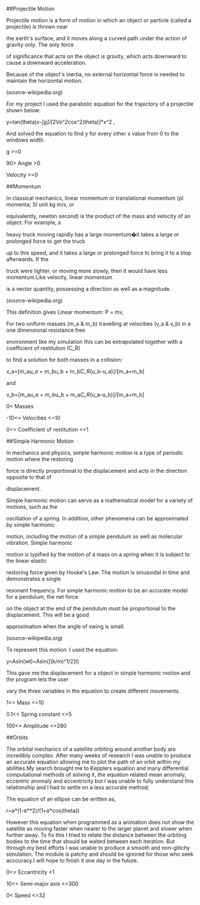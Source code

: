##Projectile Motion



Projectile motion is a form of motion in which an object or particle (called a projectile) is thrown near

 the earth's surface, and it moves along a curved path under the action of gravity only. The only force

 of significance that acts on the object is gravity, which acts downward to cause a downward acceleration.

 Because of the object's inertia, no external horizontal force is needed to maintain the horizontal motion.

(source-wikipedia.org)



For my project I used the parabolic equation for the trajectory of a projectile shown below:



 y=tan(theta)*x-[g]/[2Vo^2*cos^2(theta)]*x^2 ,



And solved the equation to find y for every other x value from 0 to the windows width.

g >=0

90> Angle >0

Velocity >=0


##Momentum



In classical mechanics, linear momentum or translational momentum (pl. momenta; SI unit kg m/s, or

 equivalently, newton second) is the product of the mass and velocity of an object. For example, a

 heavy truck moving rapidly has a large momentum�it takes a large or prolonged force to get the truck

 up to this speed, and it takes a large or prolonged force to bring it to a stop afterwards. If the

 truck were lighter, or moving more slowly, then it would have less momentum.Like velocity, linear momentum

 is a vector quantity, possessing a direction as well as a magnitude.

(source-wikipedia.org)



This definition gives Linear momentum: P = mv,



For two uniform masses (m_a & m_b) travelling at velocities (v_a & v_b) in a one dimensional resistance free

environment like my simulation this can be extrapolated together with a coefficient of restitution (C_R)

to find a solution for both masses in a collision:



 v_a=[m_a*u_a + m_b*u_b + m_b*C_R*(u_b-u_a)]/[m_a+m_b]



and



 v_b=[m_a*u_a + m_b*u_b + m_a*C_R*(u_a-u_b)]/[m_a+m_b]


0< Masses

-10<= Velocities <=10

0<= Coefficient of restitution <=1


##Simple Harmonic Motion



In mechanics and physics, simple harmonic motion is a type of periodic motion where the restoring

 force is directly proportional to the displacement and acts in the direction opposite to that of

 displacement.

Simple harmonic motion can serve as a mathematical model for a variety of motions, such as the

 oscillation of a spring. In addition, other phenomena can be approximated by simple harmonic

 motion, including the motion of a simple pendulum as well as molecular vibration. Simple harmonic

 motion is typified by the motion of a mass on a spring when it is subject to the linear elastic

 restoring force given by Hooke's Law. The motion is sinusoidal in time and demonstrates a single

 resonant frequency. For simple harmonic motion to be an accurate model for a pendulum, the net force

 on the object at the end of the pendulum must be proportional to the displacement. This will be a good

 approximation when the angle of swing is small.

(source-wikipedia.org)



To represent this motion. I used the equation:



 y=Asin(wt)=Asin([(k/m)^1/2]t)



This gave me the displacement for a object in simple harmonic motion and the program lets the user

vary the three variables in the equation to create different movements.

1<= Mass <=10

0.1<= Spring constant <=5

100<= Amplitude <=280

##Orbits

The orbital mechanics of a satellite orbiting around another body are incredibly complex. After many
 weeks of research I was unable to produce an accurate equation allowing me to plot the path of an orbit
 within my abilities.My search brought me to Kepplers equation and many differential computational
 methods of solving it, the equation related mean anomaly, eccentric anomaly and eccentricity but I was
 unable to fully understand this relationship and I had to settle on a less accurate method;



The equation of an ellipse can be written as,

 r=a*(1-e**2)/(1+e*cos(theta))

However this equation when programmed as a animation does not show the satellite as moving faster when nearer
 to the larger planet and slower when further away. To fix this I tried to relate the distance between the
 orbiting bodies to the time that should be waited between each iteration. But through my best efforts I
 was unable to produce a smooth and non-glitchy simulation. The module is patchy and should be ignored for
 those who seek acccuracy.I will hope to finish it one day in the future.

0<= Eccentricity <1

10<= Semi-major axis <=300

0< Speed <=32
